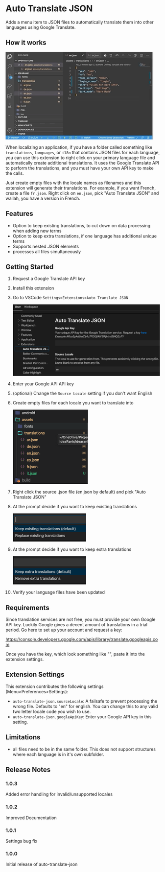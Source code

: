 # Auto Translate JSON

Adds a menu item to JSON files to automatically translate them into other languages using Google Translate.

## How it works

![demo](images/demo.gif)

When localizing an application, if you have a folder called something like `translations`, `languages`, or `i18n` that contains JSON files for each language, you can use this extension to right click on your primary language file and automatically create additional translations. It uses the Google Translate API to perform the translations, and you must have your own API key to make the calls.

Just create empty files with the locale names as filenames and this extension will generate their translations. For example, if you want French, create a file `fr.json`. Right click on `en.json`, pick "Auto Translate JSON" and wallah, you have a version in French.

## Features

- Option to keep existing translations, to cut down on data processing when adding new terms
- Option to keep extra translations, if one language has additional unique terms
- Supports nested JSON elements
- processes all files simultaneously

## Getting Started

1. Request a Google Translate API key
2. Install this extension
3. Go to VSCode `Settings>Extensions>Auto Translate JSON`

   ![settings](images/settings.png)

4. Enter your Google API API key
5. (optional) Change the `Source Locale` setting if you don't want English
6. Create empty files for each locale you want to translate into

   ![files](images/files.png)

7. Right click the source .json file (en.json by default) and pick "Auto Translate JSON"
8. At the prompt decide if you want to keep existing translations

   ![keep-existing](images/keep-existing.png)

9. At the prompt decide if you want to keep extra translations

   ![keep-existing](images/keep-extra.png)

10. Verify your language files have been updated

## Requirements

Since translation services are not free, you must provide your own Google API key. Luckily Google gives a decent amount of translations in a trial period. Go here to set up your account and request a key:

<https://console.developers.google.com/apis/library/translate.googleapis.com>

Once you have the key, which look something like "", paste it into the extension settings.

## Extension Settings

This extension contributes the following settings (Menu>Preferences>Settings):

- `auto-translate-json.sourceLocale`: A failsafe to prevent processing the wrong file. Defaults to "en" for english. You can change this to any valid two letter locale code you wish to use.
- `auto-translate-json.googleApiKey`: Enter your Google API key in this setting.

## Limitations

- all files need to be in the same folder. This does not support structures where each language is in it's own subfolder.

## Release Notes

### 1.0.3

Added error handling for invalid/unsupported locales

### 1.0.2

Improved Documentation

### 1.0.1

Settings bug fix

### 1.0.0

Initial release of auto-translate-json
